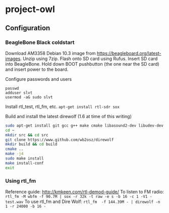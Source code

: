 # project-owl

## Configuration
### BeagleBone Black coldstart
Download AM3358 Debian 10.3 image from https://beagleboard.org/latest-images. Unzip using 7zip. Flash onto SD card using Rufus.
Insert SD card into BeagleBone. Hold down BOOT pushbutton (the one near the SD card) and insert power to the board. 

Configure passwords and users
```su - 
passwd
adduser slvt
usermod -aG sudo slvt
```

Install rtl_test, rtl_fm, etc.
```apt-get install rtl-sdr sox```

Build and install the latest direwolf (1.6 at time of this writing)
```bash
sudo apt-get install git gcc g++ make cmake libasound2-dev libudev-dev
cd ~
mkdir src && cd src
git clone https://www.github.com/wb2osz/direwolf
mkdir build && cd build
cmake ..
make -j4
sudo make install
make install-conf
exit
```

### Using rtl_fm
Reference guide: http://kmkeen.com/rtl-demod-guide/
To listen to FM radio: `rtl_fm -M wbfm -f 90.7M | sox -r 32k -t raw -e s -b 16 -c 1 -V1 - test.wav`
To use rtl_fm and Dire Wolf: `rtl_fm  -f 144.39M - | direwolf -n 1 -r 24000 -b 16 -`

